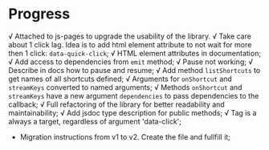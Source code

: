 # Progress

√ Attached to js-pages to upgrade the usability of the library.
√ Take care about 1 click lag. Idea is to add html element attribute to not wait for more then 1 click: `data-quick-click`;
√ HTML element attributes in documentation;
√ Add access to dependencies from `emit` method;
√ Pause not working;
√ Describe in  docs how to pause and resume;
√ Add method `listShortcuts` to get names of all shortcuts defined;
√ Arguments for `onShortcut` and `streamKeys` converted to named arguments;
√ Methods `onShortcut` and `streamKeys` have a new argument `dependencies` to pass dependencies to the callback;
√ Full refactoring of the library for better readability and maintainability;
√ Add jsdoc type description for public methods;
√ Tag <a> is a always a target, regardless of argument 'data-click';
- Migration instructions from v1 to v2. Create the file and fullfill it;